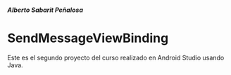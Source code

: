 ##### Alberto Sabarit Peñalosa

# SendMessageViewBinding

Este es el segundo proyecto del curso realizado en Android Studio usando Java.
